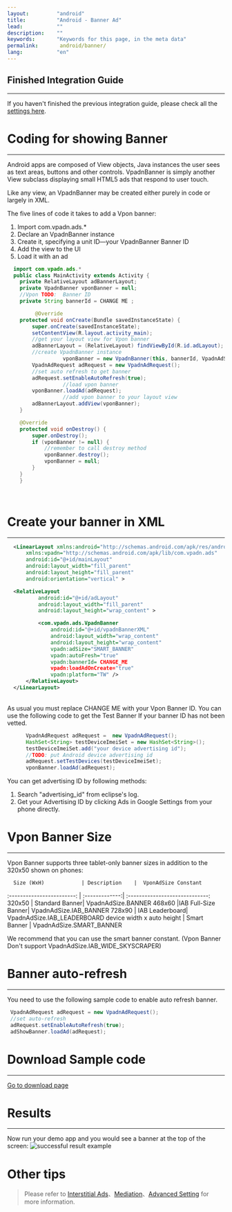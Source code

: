 ```yaml
---
layout:         "android"
title:          "Android - Banner Ad"
lead:           ""
description:    ""
keywords:       "Keywords for this page, in the meta data"
permalink:       android/banner/
lang:           "en"
---
```

## Finished Integration Guide
---
If you haven't finished the previous integration guide, please check all the [settings here](../integration-guide/).

# Coding for showing Banner
---
  Android apps are composed of View objects, Java instances the user sees as text areas, buttons and other controls. VpadnBanner is simply another View subclass displaying small HTML5 ads that respond to user touch.

  Like any view, an VpadnBanner may be created either purely in code or largely in XML.

  The five lines of code it takes to add a Vpon banner:

1. Import com.vpadn.ads.*
2. Declare an VpadnBanner instance
3. Create it, specifying a unit ID—your VpadnBanner Banner ID
4. Add the view to the UI
5. Load it with an ad

```java
  import com.vpadn.ads.*
  public class MainActivity extends Activity {
  	private RelativeLayout adBannerLayout;
  	private VpadnBanner vponBanner = null;
  	//Vpon TODO:  Banner ID
  	private String bannerId = CHANGE ME ;

         @Override
  	protected void onCreate(Bundle savedInstanceState) {
  		super.onCreate(savedInstanceState);
  		setContentView(R.layout.activity_main);
  		//get your layout view for Vpon banner
  		adBannerLayout = (RelativeLayout) findViewById(R.id.adLayout);
  		//create VpadnBanner instance
                  vponBanner = new VpadnBanner(this, bannerId, VpadnAdSize.SMART_BANNER, "TW");
  		VpadnAdRequest adRequest = new VpadnAdRequest();
  		//set auto refresh to get banner
  		adRequest.setEnableAutoRefresh(true);
                  //load vpon banner
  		vponBanner.loadAd(adRequest);
                  //add vpon banner to your layout view
  		adBannerLayout.addView(vponBanner);
  	}

  	@Override
  	protected void onDestroy() {
  		super.onDestroy();
  		if (vponBanner != null) {
  			//remember to call destroy method
  			vponBanner.destroy();
  			vponBanner = null;
  		}
  	}
    }
```
  <br>

# Create your banner in XML
---
``` xml
  <LinearLayout xmlns:android="http://schemas.android.com/apk/res/android"
      xmlns:vpadn="http://schemas.android.com/apk/lib/com.vpadn.ads"
      android:id="@+id/mainLayout"
      android:layout_width="fill_parent"
      android:layout_height="fill_parent"
      android:orientation="vertical" >

  <RelativeLayout
          android:id="@+id/adLayout"
          android:layout_width="fill_parent"
          android:layout_height="wrap_content" >

          <com.vpadn.ads.VpadnBanner
              android:id="@+id/vpadnBannerXML"
              android:layout_width="wrap_content"
              android:layout_height="wrap_content"
              vpadn:adSize="SMART_BANNER"
              vpadn:autoFresh="true"
              vpadn:bannerId= CHANGE_ME
              vpadn:loadAdOnCreate="true"
              vpadn:platform="TW" />
      </RelativeLayout>
  </LinearLayout>
```
<br>
  As usual you must replace CHANGE ME with your Vpon Banner ID.
  You can use the following code to get the Test Banner If your banner ID has not been vetted.
<br>

```java
      VpadnAdRequest adRequest =  new VpadnAdRequest();
      HashSet<String> testDeviceImeiSet = new HashSet<String>();
      testDeviceImeiSet.add("your device advertising id");
      //TODO: put Android device advertising id
      adRequest.setTestDevices(testDeviceImeiSet);
      vponBanner.loadAd(adRequest);
```  
  You can get advertising ID by following methods:
  1. Search "advertising_id" from eclipse's log.
  2. Get your Advertising ID by clicking Ads in Google Settings from your phone directly.


# Vpon Banner Size
---
Vpon Banner supports three tablet-only banner sizes in addition to the 320x50 shown on phones:

      Size (WxH)            | Description    |  VponAdSize Constant
  :------------------------: | :-------------:| :-----------------------------:
  320x50                     | Standard Banner| VpadnAdSize.BANNER
  468x60                     |IAB Full-Size Banner| VpadnAdSize.IAB\_BANNER
  728x90                     | IAB Leaderboard|  VpadnAdSize.IAB\_LEADERBOARD
  device width x auto height | Smart Banner    |  VpadnAdSize.SMART\_BANNER

  We recommend that you can use the smart banner constant. (Vpon Banner Don't support VpadnAdSize.IAB_WIDE_SKYSCRAPER)


# Banner auto-refresh
----
You need to use the following sample code to enable auto refresh banner.

  ```java
   VpadnAdRequest adRequest = new VpadnAdRequest();
   //set auto-refresh
   adRequest.setEnableAutoRefresh(true);
   adShowBanner.loadAd(adRequest);
  ```


# Download Sample code
---
[Go to download page]
<br>

# Results
---
Now run your demo app and you would see a banner at the top of the screen:
<img class="width-400" src="{{site.imgurl}}/A-sdk330-03.png" alt="successful result example">

# Other tips
> Please refer to [Interstitial Ads](../Interstitial)、[Mediation](../mediation)、[Advanced Setting](../advanced) for more information.


[Go to download page]: {{site.baseurl}}/download/
